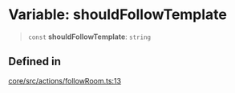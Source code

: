 # Variable: shouldFollowTemplate

> `const` **shouldFollowTemplate**: `string`

## Defined in

[core/src/actions/followRoom.ts:13](https://github.com/ai16z/eliza/blob/d62ba1b3bd238d14ac669409dda20e8446e34da9/core/src/actions/followRoom.ts#L13)
